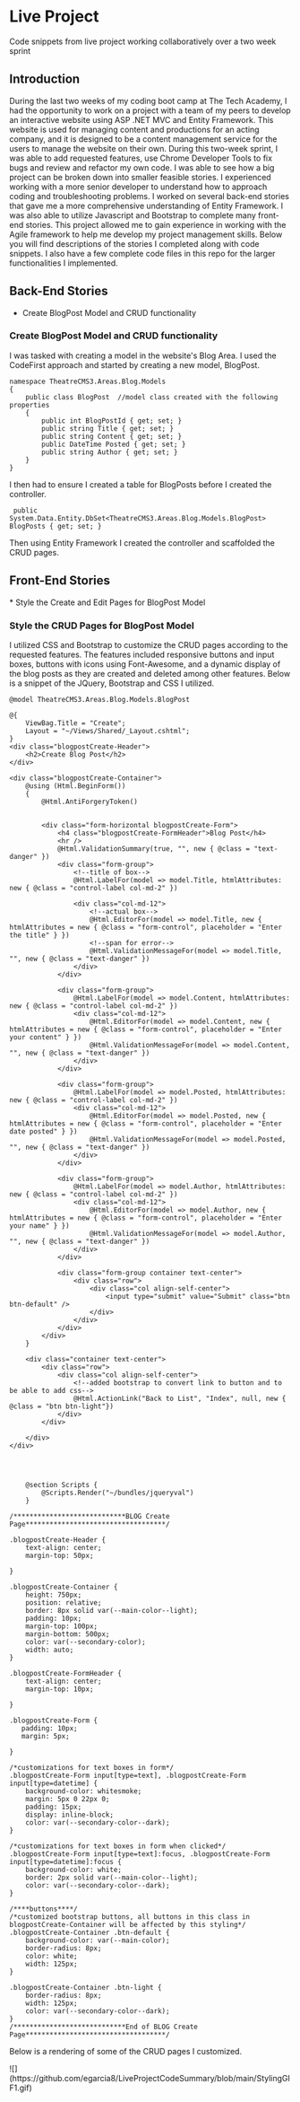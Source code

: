 # Live Project
Code snippets from live project working collaboratively over a two week sprint
<h2>Introduction</h2>
<p>
During the last two weeks of my coding boot camp at The Tech Academy, I had the opportunity to work on a project with a team of my peers to develop an interactive website using ASP .NET MVC and Entity Framework. This website is used for managing content and productions for an acting company, and it is designed to be a content management service for the users to manage the website on their own. During this two-week sprint, I was able to add requested features, use Chrome Developer Tools to fix bugs and review and refactor my own code. I was able to see how a big project can be broken down into smaller feasible stories. I experienced working with a more senior developer to understand how to approach coding and troubleshooting problems. I worked on several back-end stories that gave me a more comprehensive understanding of Entity Framework. I was also able to utilize Javascript and Bootstrap to complete many front-end stories. This project allowed me to gain experience in working with the Agile framework to help me develop my project management skills.
Below you will find descriptions of the stories I completed along with code snippets. I also have a few complete code files in this repo for the larger functionalities I implemented.
</p>
<h2>Back-End Stories</h2>

* Create BlogPost Model and CRUD functionality



<h3>Create BlogPost Model and CRUD functionality</h3>
<p>

I was tasked with creating a model in the website's Blog Area. I used the CodeFirst approach and started by creating a new model, BlogPost. 

</p>

```
namespace TheatreCMS3.Areas.Blog.Models
{
    public class BlogPost  //model class created with the following properties
    {
        public int BlogPostId { get; set; }
        public string Title { get; set; }
        public string Content { get; set; }
        public DateTime Posted { get; set; }
        public string Author { get; set; }
    }
}
```
<p> I then had to ensure I created a table for BlogPosts before I created the controller.</p>

```
 public System.Data.Entity.DbSet<TheatreCMS3.Areas.Blog.Models.BlogPost> BlogPosts { get; set; }

```
<p>Then using Entity Framework I created the controller and scaffolded the CRUD pages.</p>

<h3></h3>

<h2>Front-End Stories</h2>
* Style the Create and Edit Pages for BlogPost Model

<h3>Style the CRUD Pages for BlogPost Model</h3>
<p>I utilized CSS and Bootstrap to customize the CRUD pages according to the requested features. The features included responsive buttons and input boxes, buttons with icons using Font-Awesome, and a dynamic display of the blog posts as they are created and deleted among other features.  
Below is a snippet of the JQuery, Bootstrap and CSS I utilized.
</p>

```
@model TheatreCMS3.Areas.Blog.Models.BlogPost

@{
    ViewBag.Title = "Create";
    Layout = "~/Views/Shared/_Layout.cshtml";
}
<div class="blogpostCreate-Header">
    <h2>Create Blog Post</h2>
</div>

<div class="blogpostCreate-Container">
    @using (Html.BeginForm())
    {
        @Html.AntiForgeryToken()


        <div class="form-horizontal blogpostCreate-Form">
            <h4 class="blogpostCreate-FormHeader">Blog Post</h4>
            <hr />
            @Html.ValidationSummary(true, "", new { @class = "text-danger" })
            <div class="form-group">
                <!--title of box-->
                @Html.LabelFor(model => model.Title, htmlAttributes: new { @class = "control-label col-md-2" })

                <div class="col-md-12">
                    <!--actual box-->
                    @Html.EditorFor(model => model.Title, new { htmlAttributes = new { @class = "form-control", placeholder = "Enter the title" } })
                    <!--span for error-->
                    @Html.ValidationMessageFor(model => model.Title, "", new { @class = "text-danger" })
                </div>
            </div>

            <div class="form-group">
                @Html.LabelFor(model => model.Content, htmlAttributes: new { @class = "control-label col-md-2" })
                <div class="col-md-12">
                    @Html.EditorFor(model => model.Content, new { htmlAttributes = new { @class = "form-control", placeholder = "Enter your content" } })
                    @Html.ValidationMessageFor(model => model.Content, "", new { @class = "text-danger" })
                </div>
            </div>

            <div class="form-group">
                @Html.LabelFor(model => model.Posted, htmlAttributes: new { @class = "control-label col-md-2" })
                <div class="col-md-12">
                    @Html.EditorFor(model => model.Posted, new { htmlAttributes = new { @class = "form-control", placeholder = "Enter date posted" } })
                    @Html.ValidationMessageFor(model => model.Posted, "", new { @class = "text-danger" })
                </div>
            </div>

            <div class="form-group">
                @Html.LabelFor(model => model.Author, htmlAttributes: new { @class = "control-label col-md-2" })
                <div class="col-md-12">
                    @Html.EditorFor(model => model.Author, new { htmlAttributes = new { @class = "form-control", placeholder = "Enter your name" } })
                    @Html.ValidationMessageFor(model => model.Author, "", new { @class = "text-danger" })
                </div>
            </div>

            <div class="form-group container text-center">
                <div class="row">
                    <div class="col align-self-center">
                        <input type="submit" value="Submit" class="btn btn-default" />
                    </div>
                </div>
            </div>
        </div>
    }
    
    <div class="container text-center">
        <div class="row">
            <div class="col align-self-center">
                <!--added bootstrap to convert link to button and to be able to add css-->
                @Html.ActionLink("Back to List", "Index", null, new { @class = "btn btn-light"})
            </div>
        </div>
        
    </div>
</div>

    


    @section Scripts {
        @Scripts.Render("~/bundles/jqueryval")
    }
```

```
/****************************BLOG Create Page***********************************/

.blogpostCreate-Header {
    text-align: center;
    margin-top: 50px;
   
}

.blogpostCreate-Container {
    height: 750px;
    position: relative;
    border: 8px solid var(--main-color--light);
    padding: 10px;
    margin-top: 100px;
    margin-bottom: 500px;
    color: var(--secondary-color);
    width: auto;
}

.blogpostCreate-FormHeader {
    text-align: center;
    margin-top: 10px;
   
}

.blogpostCreate-Form {
   padding: 10px;
   margin: 5px;
  
}

/*customizations for text boxes in form*/
.blogpostCreate-Form input[type=text], .blogpostCreate-Form input[type=datetime] {
    background-color: whitesmoke;
    margin: 5px 0 22px 0;
    padding: 15px;
    display: inline-block;
    color: var(--secondary-color--dark);
}

/*customizations for text boxes in form when clicked*/
.blogpostCreate-Form input[type=text]:focus, .blogpostCreate-Form input[type=datetime]:focus {
    background-color: white;
    border: 2px solid var(--main-color--light);
    color: var(--secondary-color--dark);
}

/****buttons****/
/*customized bootstrap buttons, all buttons in this class in blogpostCreate-Container will be affected by this styling*/
.blogpostCreate-Container .btn-default {
    background-color: var(--main-color);
    border-radius: 8px;
    color: white;
    width: 125px;
}

.blogpostCreate-Container .btn-light {
    border-radius: 8px;
    width: 125px;
    color: var(--secondary-color--dark);
}
/****************************End of BLOG Create Page***********************************/
```
<p>Below is a rendering of some of the CRUD pages I customized.</p>
![](https://github.com/egarcia8/LiveProjectCodeSummary/blob/main/StylingGIF1.gif)
